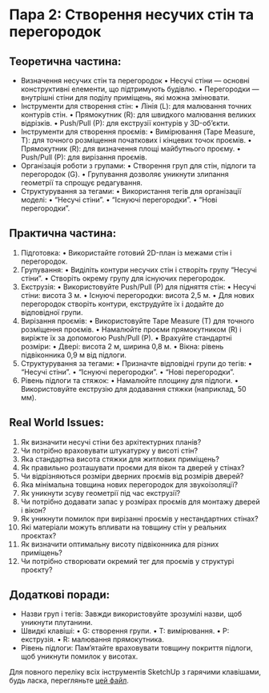 # Пара 2: Створення несучих стін та перегородок

## Теоретична частина:
- Визначення несучих стін та перегородок
  • Несучі стіни — основні конструктивні елементи, що підтримують будівлю.
  • Перегородки — внутрішні стіни для поділу приміщень, які можна змінювати.
- Інструменти для створення стін:
  • Лінія (L): для малювання точних контурів стін.
  • Прямокутник (R): для швидкого малювання великих відрізків.
  • Push/Pull (P): для екструзії контурів у 3D-об’єкти.
- Інструменти для створення проємів:
  • Вимірювання (Tape Measure, T): для точного розміщення початкових і кінцевих точок проємів.
  • Прямокутник (R): для визначення площі майбутнього проєму.
  • Push/Pull (P): для вирізання проємів.
- Організація роботи з групами:
  • Створення груп для стін, підлоги та перегородок (G).
  • Групування дозволяє уникнути злипання геометрії та спрощує редагування.
- Структурування за тегами:
  • Використання тегів для організації моделі:
  • “Несучі стіни”.
  • “Існуючі перегородки”.
  • “Нові перегородки”.

## Практична частина:
1. Підготовка:
  • Використайте готовий 2D-план із межами стін і перегородок.
2. Групування:
  • Виділіть контури несучих стін і створіть групу “Несучі стіни”.
  • Створіть окрему групу для існуючих перегородок.
3. Екструзія:
  • Використовуйте Push/Pull (P) для підняття стін:
  • Несучі стіни: висота 3 м.
  • Існуючі перегородки: висота 2,5 м.
  • Для нових перегородок створіть контури, екструдуйте їх і додайте до відповідної групи.
4. Вирізання проємів:
  • Використовуйте Tape Measure (T) для точного розміщення проємів.
  • Намалюйте проєми прямокутником (R) і виріжте їх за допомогою Push/Pull (P).
  • Врахуйте стандартні розміри:
  • Двері: висота 2 м, ширина 0,8 м.
  • Вікна: рівень підвіконника 0,9 м від підлоги.
5. Структурування за тегами:
  • Призначте відповідні групи до тегів:
  • “Несучі стіни”.
  • “Існуючі перегородки”.
  • “Нові перегородки”.
6. Рівень підлоги та стяжок:
  • Намалюйте площину для підлоги.
  • Використовуйте екструзію для додавання стяжки (наприклад, 50 мм).

## Real World Issues:
1. Як визначити несучі стіни без архітектурних планів?
2. Чи потрібно враховувати штукатурку у висоті стін?
3. Яка стандартна висота стяжки для житлових приміщень?
4. Як правильно розташувати проєми для вікон та дверей у стінах?
5. Чи відрізняються розміри дверних проємів від розмірів дверей?
6. Яка мінімальна товщина нових перегородок для звукоізоляції?
7. Як уникнути зсуву геометрії під час екструзії?
8. Чи потрібно додавати запас у розмірах проємів для монтажу дверей і вікон?
9. Як уникнути помилок при вирізанні проємів у нестандартних стінах?
10. Які матеріали можуть впливати на товщину стін у реальних проєктах?
11. Як визначити оптимальну висоту підвіконника для різних приміщень?
12. Чи потрібно створювати окремий тег для проємів у структурі проєкту?

## Додаткові поради:
- Назви груп і тегів: Завжди використовуйте зрозумілі назви, щоб уникнути плутанини.
- Швидкі клавіші:
  • G: створення групи.
  • T: вимірювання.
  • P: екструзія.
  • R: малювання прямокутника.
- Рівень підлоги: Пам’ятайте враховувати товщину покриття підлоги, щоб уникнути помилок у висотах.

Для повного переліку всіх інструментів SketchUp з гарячими клавішами, будь ласка, перегляньте [цей файл](sketchup-tools-hotkeys.md).
